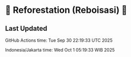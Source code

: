 
# 🌳 Reforestation (Reboisasi) 🌲

## Last Updated

GitHub Actions time: Tue Sep 30 22:19:33 UTC 2025

Indonesia/Jakarta time: Wed Oct  1 05:19:33 WIB 2025
